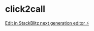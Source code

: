 # click2call

[Edit in StackBlitz next generation editor ⚡️](https://stackblitz.com/~/github.com/rapidstartup/click2call)